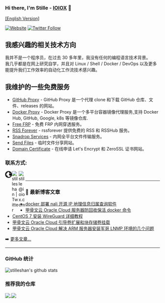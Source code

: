 ### Hi there, I'm Stille - [IOIOX][website] 👋 
[[English Version]](README.en.md)

[![Website](https://img.shields.io/website?label=www.ioiox.com&style=for-the-badge&url=https%3A%2F%2Fwww.ioiox.com)](https://www.ioiox.com)
[![Twitter Follow](https://img.shields.io/twitter/follow/stilleshan?color=1DA1F2&logo=twitter&style=for-the-badge)](https://twitter.com/intent/follow?original_referer=https%3A%2F%2Fgithub.com%2Fstilleshan&screen_name=stilleshan)

## 我感兴趣的相关技术方向
我并不是一个程序员，在过去 30 多年里，我没有任何的编程语言技术背景。  
我几乎都是在网上研究自学，并且对 Linux / Shell / Docker / DevOps 以及更多能提升我们工作效率的自动化工作流技术感兴趣。

## 我维护的一些免费服务 
- [GitHub Proxy](https://ghproxy.com) - GitHub Proxy 是一个代理 clone 和下载 GitHub 仓库、文件、releases 的网站。
- [Docker Proxy](https://dockerproxy.com) - Docker Proxy 是一个多平台容器镜像代理服务,支持 Docker Hub, GitHub, Google, k8s 等镜像仓库.
- [Free FRP](https://freefrp.net) - 免费 FRP 内网穿透服务。
- [RSS Forever](https://rssforever.com) - rssforever 提供免费的 RSS 和 RSSHub 服务。
- [Snadrop Services](https://drop.ioiox.com) - 内网全平台文件传输服务。
- [Send Files](https://send.ioiox.com) - 临时文件分享网站。
- [Domain Certificate](https://ssl.ioiox.com) - 在线申请 Let's Encrypt 和 ZeroSSL 证书网站。

### 联系方式:

[<img align="left" alt="www.ioiox.com" width="22px" src="https://raw.githubusercontent.com/iconic/open-iconic/master/svg/globe.svg" />][website]
[<img align="left" alt="stilleshan | Twitter" width="22px" src="https://cdn.jsdelivr.net/npm/simple-icons@v3/icons/twitter.svg" />][twitter]
[<img align="left" alt="stille@ioiox.com" width="22px" src="https://cdn.jsdelivr.net/npm/simple-icons@v3/icons/gmail.svg" />][Email]

<br />

---

### 📕 最新博客文章

<!-- BLOG-POST-LIST:START -->
- [docker 部署 nali 开源 IP 地理信息归属查询软件](https://www.ioiox.com/archives/166.html)
- [甲骨文云 Oracle Cloud 服务器防回收保活 docker 命令](https://www.ioiox.com/archives/165.html)
- [CentOS 7 安装 WireGuard 详细教程](https://www.ioiox.com/archives/163.html)
- [甲骨文云 Oracle Cloud 引导卷扩展和块存储卷挂载](https://www.ioiox.com/archives/162.html)
- [甲骨文云 Oracle Cloud 解决 ARM 服务器安装军哥 LNMP 环境的几个问题](https://www.ioiox.com/archives/161.html)
<!-- BLOG-POST-LIST:END -->

➡️ [更多文章...](https://www.ioiox.com)

---

### GitHub 统计

<img align="center" src="https://github-readme-stats.vercel.app/api?username=stilleshan&show_icons=true&include_all_commits=true&theme=default&count_private=true" alt="stilleshan's github stats" /></a>

### 推荐我的仓库
<a href="https://github.com/stilleshan/dockerfiles">
  <img align="center" src="https://github-readme-stats.vercel.app/api/pin/?username=stilleshan&repo=dockerfiles&theme=default" />
</a>
<a href="https://github.com/stilleshan/rssforever">
  <img align="center" src="https://github-readme-stats.vercel.app/api/pin/?username=stilleshan&repo=rssforever&theme=default" />
</a>


[website]: https://www.ioiox.com
[twitter]: https://twitter.com/stilleshan
[Email]: mailto:stille@ioiox.com
